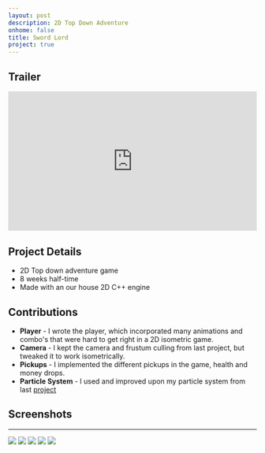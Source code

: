 ```yaml
---
layout: post
description: 2D Top Down Adventure
onhome: false
title: Sword Lord
project: true
---
```

## Trailer
<style>.embed-container { position: relative; padding-bottom: 56.25%; height: 0; overflow: hidden; max-width: 100%; } .embed-container iframe, .embed-container object, .embed-container embed { position: absolute; top: 0; left: 0; width: 100%; height: 100%; }</style><div class='embed-container'><iframe src='https://www.youtube.com/embed/yPqJhWgzzkk' frameborder='0' allowfullscreen></iframe></div>

## Project Details
- 2D Top down adventure game
- 8 weeks half-time
- Made with an our house 2D C++ engine

## Contributions
- **Player** - I wrote the player, which incorporated many animations and combo's that were hard to get right in a 2D isometric game.
- **Camera** - I kept the camera and frustum culling from last project, but tweaked it to work isometrically.
- **Pickups** - I implemented the different pickups in the game, health and money drops.
- **Particle System** - I used and improved upon my particle system from last [project](/ScoutMountain/)

## Screenshots
---
![](../assets/img/SwordLord_Screenshot_01.png)
![](../assets/img/SwordLord_Screenshot_02.png)
![](../assets/img/SwordLord_Screenshot_03.png)
![](../assets/img/SwordLord_Screenshot_04.png)
![](../assets/img/SwordLord_Screenshot_05.png)